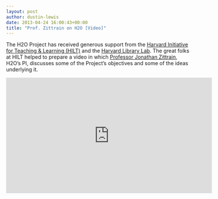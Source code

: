 ```yaml
---
layout: post
author: dustin-lewis
date: 2013-04-24 16:00:43+00:00
title: "Prof. Zittrain on H2O [Video]"
---
```


The H2O Project has received generous support from the [Harvard Initiative for Teaching & Learning (HILT)](https://hilt.harvard.edu/) and the [Harvard Library Lab](http://osc.hul.harvard.edu/liblab/projects/h20-adaptable-digital-textbooks). The great folks at HILT helped to prepare a video in which [Professor Jonathan Zittrain](http://www.law.harvard.edu/faculty/directory/index.html?id=106), H2O’s PI, discusses some of the Project’s objectives and some of the ideas underlying it.

<iframe width="560" height="315" src="https://www.youtube.com/embed/7FCqxV_1Ceo" frameborder="0" allow="autoplay; encrypted-media" allowfullscreen></iframe>